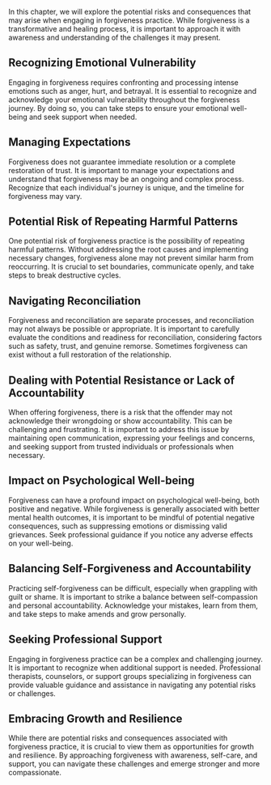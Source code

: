 
In this chapter, we will explore the potential risks and consequences that may arise when engaging in forgiveness practice. While forgiveness is a transformative and healing process, it is important to approach it with awareness and understanding of the challenges it may present.

Recognizing Emotional Vulnerability
-----------------------------------

Engaging in forgiveness requires confronting and processing intense emotions such as anger, hurt, and betrayal. It is essential to recognize and acknowledge your emotional vulnerability throughout the forgiveness journey. By doing so, you can take steps to ensure your emotional well-being and seek support when needed.

Managing Expectations
---------------------

Forgiveness does not guarantee immediate resolution or a complete restoration of trust. It is important to manage your expectations and understand that forgiveness may be an ongoing and complex process. Recognize that each individual's journey is unique, and the timeline for forgiveness may vary.

Potential Risk of Repeating Harmful Patterns
--------------------------------------------

One potential risk of forgiveness practice is the possibility of repeating harmful patterns. Without addressing the root causes and implementing necessary changes, forgiveness alone may not prevent similar harm from reoccurring. It is crucial to set boundaries, communicate openly, and take steps to break destructive cycles.

Navigating Reconciliation
-------------------------

Forgiveness and reconciliation are separate processes, and reconciliation may not always be possible or appropriate. It is important to carefully evaluate the conditions and readiness for reconciliation, considering factors such as safety, trust, and genuine remorse. Sometimes forgiveness can exist without a full restoration of the relationship.

Dealing with Potential Resistance or Lack of Accountability
-----------------------------------------------------------

When offering forgiveness, there is a risk that the offender may not acknowledge their wrongdoing or show accountability. This can be challenging and frustrating. It is important to address this issue by maintaining open communication, expressing your feelings and concerns, and seeking support from trusted individuals or professionals when necessary.

Impact on Psychological Well-being
----------------------------------

Forgiveness can have a profound impact on psychological well-being, both positive and negative. While forgiveness is generally associated with better mental health outcomes, it is important to be mindful of potential negative consequences, such as suppressing emotions or dismissing valid grievances. Seek professional guidance if you notice any adverse effects on your well-being.

Balancing Self-Forgiveness and Accountability
---------------------------------------------

Practicing self-forgiveness can be difficult, especially when grappling with guilt or shame. It is important to strike a balance between self-compassion and personal accountability. Acknowledge your mistakes, learn from them, and take steps to make amends and grow personally.

Seeking Professional Support
----------------------------

Engaging in forgiveness practice can be a complex and challenging journey. It is important to recognize when additional support is needed. Professional therapists, counselors, or support groups specializing in forgiveness can provide valuable guidance and assistance in navigating any potential risks or challenges.

Embracing Growth and Resilience
-------------------------------

While there are potential risks and consequences associated with forgiveness practice, it is crucial to view them as opportunities for growth and resilience. By approaching forgiveness with awareness, self-care, and support, you can navigate these challenges and emerge stronger and more compassionate.
